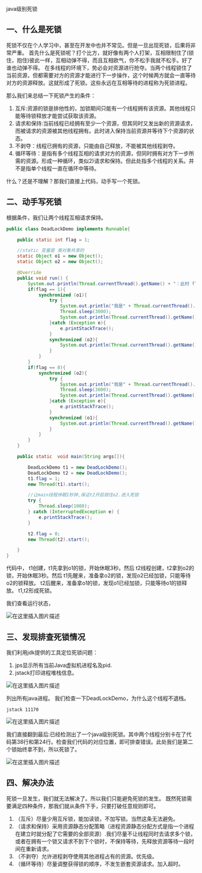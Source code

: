 java级别死锁

## 一、什么是死锁
死锁不仅在个人学习中，甚至在开发中也并不常见。但是一旦出现死锁，后果将非常严重。
首先什么是死锁呢？打个比方，就好像有两个人打架，互相限制住了(锁住，抱住)彼此一样，互相动弹不得，而且互相欧气，你不松手我就不松手。好了谁也动弹不得。
在多线程的环境下，势必会对资源进行抢夺。当两个线程锁住了当前资源，但都需要对方的资源才能进行下一步操作，这个时候两方就会一直等待对方的资源释放。这就形成了死锁。这些永远在互相等待的进程称为死锁进程。

那么我们来总结一下死锁产生的条件：

  1. 互斥:资源的锁是排他性的，加锁期间只能有一个线程拥有该资源。其他线程只能等待锁释放才能尝试获取该资源。
  2. 请求和保持:当前线程已经拥有至少一个资源，但其同时又发出新的资源请求，而被请求的资源被其他线程拥有。此时进入保持当前资源并等待下个资源的状态。
  3. 不剥夺：线程已拥有的资源，只能由自己释放，不能被其他线程剥夺。
  4. 循环等待：是指有多个线程互相的请求对方的资源，但同时拥有对方下一步所需的资源。形成一种循环，类似2)请求和保持。但此处指多个线程的关系。并不是指单个线程一直在循环中等待。

什么？还是不理解？那我们直接上代码，动手写一个死锁。

## 二、动手写死锁
根据条件，我们让两个线程互相请求保持。
```java
public class DeadLockDemo implements Runnable{

    public static int flag = 1;

    //static 变量是 类对象共享的
    static Object o1 = new Object();
    static Object o2 = new Object();

    @Override
    public void run() {
        System.out.println(Thread.currentThread().getName() + "：此时 flag = " + flag);
        if(flag == 1){
            synchronized (o1){
                try {
                    System.out.println("我是" + Thread.currentThread().getName() + "锁住 o1");
                    Thread.sleep(3000);
                    System.out.println(Thread.currentThread().getName() + "醒来->准备获取 o2");
                }catch (Exception e){
                    e.printStackTrace();
                }
                synchronized (o2){
                    System.out.println(Thread.currentThread().getName() + "拿到 o2");//第24行
                }
            }
        }
        if(flag == 0){
            synchronized (o2){
                try {
                    System.out.println("我是" + Thread.currentThread().getName() + "锁住 o2");
                    Thread.sleep(3000);
                    System.out.println(Thread.currentThread().getName() + "醒来->准备获取 o2");
                }catch (Exception e){
                    e.printStackTrace();
                }
                synchronized (o1){
                    System.out.println(Thread.currentThread().getName() + "拿到 o1");//第38行
                }
            }
        }
    }

    public static  void main(String args[]){

        DeadLockDemo t1 = new DeadLockDemo();
        DeadLockDemo t2 = new DeadLockDemo();
        t1.flag = 1;
        new Thread(t1).start();

        //让main线程休眠1秒钟,保证t2开启锁住o2.进入死锁
        try {
            Thread.sleep(1000);
        } catch (InterruptedException e) {
            e.printStackTrace();
        }

        t2.flag = 0;
        new Thread(t2).start();

    }
}

```
代码中，
t1创建，t1先拿到o1的锁，开始休眠3秒。然后
t2线程创建，t2拿到o2的锁，开始休眠3秒。然后
t1先醒来，准备拿o2的锁，发现o2已经加锁，只能等待o2的锁释放。
t2后醒来，准备拿o1的锁，发现o1已经加锁，只能等待o1的锁释放。
t1,t2形成死锁。


我们查看运行状态，

![在这里插入图片描述](https://img-blog.csdnimg.cn/20190329173537340.png?x-oss-process=image/watermark,type_ZmFuZ3poZW5naGVpdGk,shadow_10,text_aHR0cHM6Ly9ibG9nLmNzZG4ubmV0L3RpbW8xMTYwMTM5MjEx,size_16,color_FFFFFF,t_70)

## 三、发现排查死锁情况
我们利用jdk提供的工具定位死锁问题：

  1. jps显示所有当前Java虚拟机进程名及pid.
  2. jstack打印进程堆栈信息。

![在这里插入图片描述](https://img-blog.csdnimg.cn/20190329174354777.png)

列出所有java进程。
我们检查一下DeadLockDemo，为什么这个线程不退栈。

```shell
jstack 11170
```

![在这里插入图片描述](https://img-blog.csdnimg.cn/20190329174417873.png?x-oss-process=image/watermark,type_ZmFuZ3poZW5naGVpdGk,shadow_10,text_aHR0cHM6Ly9ibG9nLmNzZG4ubmV0L3RpbW8xMTYwMTM5MjEx,size_16,color_FFFFFF,t_70)

我们直接翻到最后:已经检测出了一个java级别死锁。其中两个线程分别卡在了代码第38行和第24行。检查我们代码的对应位置，即可排查错误。此处我们是第二个锁始终拿不到，所以死锁了。

![在这里插入图片描述](https://img-blog.csdnimg.cn/20190329174407208.png?x-oss-process=image/watermark,type_ZmFuZ3poZW5naGVpdGk,shadow_10,text_aHR0cHM6Ly9ibG9nLmNzZG4ubmV0L3RpbW8xMTYwMTM5MjEx,size_16,color_FFFFFF,t_70)


## 四、解决办法
死锁一旦发生，我们就无法解决了。所以我们只能避免死锁的发生。
既然死锁需要满足四种条件，那我们就从条件下手，只要打破任意规则即可。

  1. （互斥）尽量少用互斥锁，能加读锁，不加写锁。当然这条无法避免。
  2. （请求和保持）采用资源静态分配策略（进程资源静态分配方式是指一个进程在建立时就分配了它需要的全部资源）.我们尽量不让线程同时去请求多个锁，或者在拥有一个锁又请求不到下个锁时，不保持等待，先释放资源等待一段时间在重新请求。
  3. （不剥夺）允许进程剥夺使用其他进程占有的资源。优先级。
  4. （循环等待）尽量调整获得锁的顺序，不发生嵌套资源请求。加入超时。

